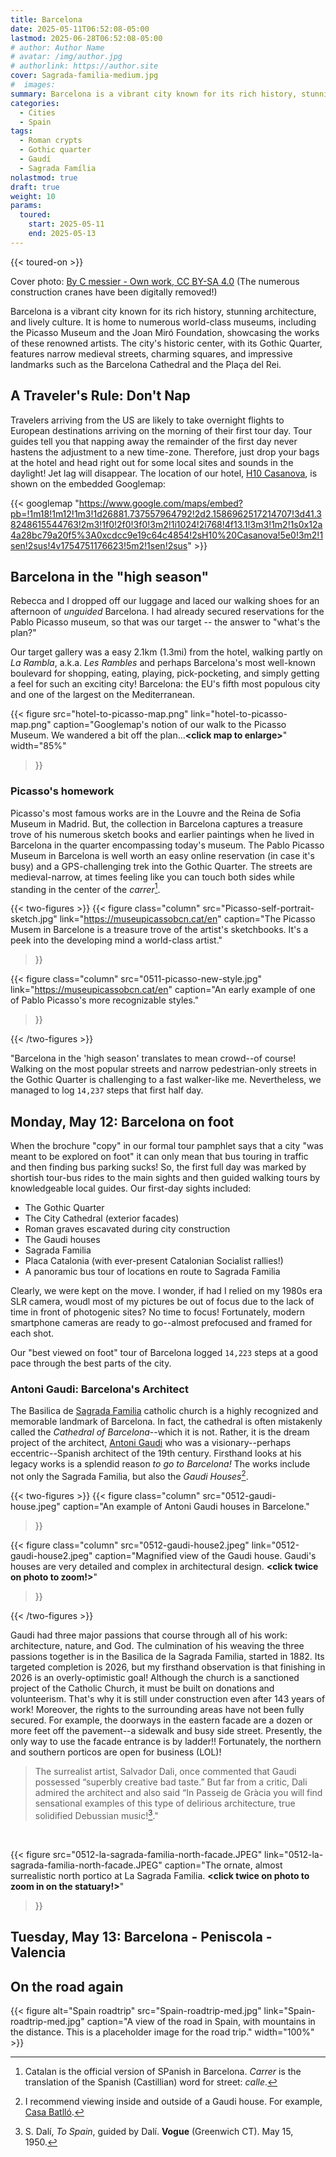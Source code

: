 ```yaml
---
title: Barcelona
date: 2025-05-11T06:52:08-05:00
lastmod: 2025-06-28T06:52:08-05:00
# author: Author Name
# avatar: /img/author.jpg
# authorlink: https://author.site
cover: Sagrada-familia-medium.jpg
#  images:
summary: Barcelona is a vibrant city known for its rich history, stunning architecture, and lively culture.
categories:
  - Cities
  - Spain
tags:
  - Roman crypts
  - Gothic quarter
  - Gaudí
  - Sagrada Família
nolastmod: true
draft: true
weight: 10
params:
  toured: 
    start: 2025-05-11
    end: 2025-05-13
---
```


{{< toured-on >}}

Cover photo: [By C messier - Own work, CC BY-SA 4.0](https://commons.wikimedia.org/w/index.php?curid=89888999) (The numerous construction cranes have been digitally removed!)

Barcelona is a vibrant city known for its rich history, stunning architecture, and lively culture. It is home to numerous world-class museums, including the Picasso Museum and the Joan Miró Foundation, showcasing the works of these renowned artists. The city's historic center, with its Gothic Quarter, features narrow medieval streets, charming squares, and impressive landmarks such as the Barcelona Cathedral and the Plaça del Rei.

## A Traveler's Rule: Don't Nap

Travelers arriving from the US are likely to take overnight flights to European destinations arriving on the morning of their first tour day. Tour guides tell you that napping away the remainder of the first day never hastens the adjustment to a new time-zone. Therefore, just drop your bags at the hotel and head right out for some local sites and sounds in the daylight! Jet lag will disappear. The location of our hotel, [H10 Casanova](https://maps.app.goo.gl/9KdhMajapr1dNEm86), is shown on the embedded Googlemap:

{{< googlemap "https://www.google.com/maps/embed?pb=!1m18!1m12!1m3!1d26881.737557964792!2d2.1586962517214707!3d41.38248615544763!2m3!1f0!2f0!3f0!3m2!1i1024!2i768!4f13.1!3m3!1m2!1s0x12a4a28bc79a20f5%3A0xcdcc9e19c64c4854!2sH10%20Casanova!5e0!3m2!1sen!2sus!4v1754751176623!5m2!1sen!2sus"  >}}

## Barcelona in the "high season"

Rebecca and I dropped off our luggage and laced our walking shoes for an afternoon of _unguided_ Barcelona. I had already secured reservations for the Pablo Picasso museum, so that was our target -- the answer to  "what's the plan?" 

Our target gallery was a easy 2.1km (1.3mi) from the hotel, walking partly on _La Rambla_, a.k.a. _Les Rambles_ and perhaps Barcelona's most well-known boulevard for shopping, eating, playing, pick-pocketing, and simply getting a feel for such an exciting city! Barcelona: the EU's fifth most populous city and one of the largest on the Mediterranean. 

{{< figure src="hotel-to-picasso-map.png" link="hotel-to-picasso-map.png" caption="Googlemap's notion of our walk to the Picasso Museum. We wandered a bit off the plan...**\<click map to enlarge\>**" 
 width="85%"
 >}}

### Picasso's homework

Picasso's most famous works are in the Louvre and the Reina de Sofia Museum in Madrid. But, the collection in Barcelona captures a treasure trove of his numerous sketch books and earlier paintings when he lived in Barcelona in the quarter encompassing today's museum. The Pablo Picasso Museum in Barcelona is well worth an easy online reservation (in case it's busy) and a GPS-challenging trek into the Gothic Quarter. The streets are medieval-narrow, at times feeling like you can touch both sides while standing in the center of the _carrer_[^1]. 

{{< two-figures >}}
{{< figure 
  class="column"
  src="Picasso-self-portrait-sketch.jpg" link="https://museupicassobcn.cat/en" caption="The Picasso Musem in Barcelone is a treasure trove of the artist's sketchbooks. It's a peek into the developing mind a world-class artist." 
>}}

{{< figure 
  class="column"
  src="0511-picasso-new-style.jpg" link="https://museupicassobcn.cat/en" caption="An early example of one of Pablo Picasso's more recognizable styles." 
>}}

{{< /two-figures >}}


"Barcelona in the 'high season' translates to mean crowd--of course! Walking on the most popular streets and narrow pedestrian-only streets in the Gothic Quarter is challenging to a fast walker-like me. Nevertheless, we managed to log `14,237` steps that first half day. 

## Monday, May 12: Barcelona on foot

When the brochure "copy" in our formal tour pamphlet says that a city "was meant to be explored on foot" it can only mean that bus touring in traffic and then finding bus parking sucks! So, the first full day was marked by shortish tour-bus rides to the main sights and then guided walking tours by knowledgeable local guides. Our first-day sights included:

- The Gothic Quarter
- The City Cathedral (exterior facades)
- Roman graves escavated during city construction
- The Gaudi houses
- Sagrada Familia 
- Placa Catalonia (with ever-present Catalonian Socialist rallies!)
- A panoramic bus tour of locations en route to Sagrada Familia

Clearly, we were kept on the move. I wonder, if had I relied on my 1980s era SLR camera, woudl most of my pictures be out of focus due to the lack of time in front of photogenic sites? No time to focus! Fortunately, modern smartphone cameras are ready to go--almost prefocused and framed for each shot. 

Our "best viewed on foot" tour of Barcelona logged `14,223` steps at a good pace through the best parts of the city.
### Antoni Gaudi: Barcelona's Architect

The Basilica de [Sagrada Familia](https://en.wikipedia.org/wiki/Sagrada_Fam%C3%ADlia) catholic church is a highly recognized and memorable landmark of Barcelona. In fact, the cathedral is often mistakenly called the _Cathedral of Barcelona_--which it is not. Rather, it is the dream project of the architect, [Antoni Gaudi](https://en.wikipedia.org/wiki/Antoni_Gaud%C3%AD) who was a visionary--perhaps eccentric--Spanish architect of the 19th century. Firsthand looks at his legacy works is a splendid reason _to go to Barcelona!_ The works include not only the Sagrada Familia, but also the _Gaudi Houses_[^2]. 

{{< two-figures >}}
{{< figure 
  class="column"
  src="0512-gaudi-house.jpeg" caption="An example of Antoni Gaudi houses in Barcelone." 
>}}

{{< figure 
  class="column"
  src="0512-gaudi-house2.jpeg" link="0512-gaudi-house2.jpeg" caption="Magnified view of the Gaudi house. Gaudi's houses are very detailed and complex in architectural design. **\<click twice on photo to zoom!\>**" 
>}}

{{< /two-figures >}}



Gaudi had three major passions that course through all of his work: architecture, nature, and God. The culmination of his weaving the three passions together is in the Basilica de la Sagrada Familia, started in 1882. Its targeted completion is 2026, but my firsthand observation is that finishing in 2026 is an overly-optimistic goal! Although the church is a sanctioned project of the Catholic Church, it must be built on donations and volunteerism. That's why it is still under construction even after 143 years of work! Moreover, the rights to the surrounding areas have not been fully secured. For example, the doorways in the eastern facade are a dozen or more feet off the pavement--a sidewalk and busy side street. Presently, the only way to use the facade entrance is by ladder!! Fortunately, the northern and southern porticos are open for business (LOL)! 


> The surrealist artist, Salvador Dali, once commented that Gaudi possessed “superbly creative bad taste.” But far from a critic, Dali admired the architect and also said  “In Passeig de Gràcia you will find sensational examples of this type of delirious architecture, true solidified Debussian music![^3]."

<br>

{{< figure 
    src="0512-la-sagrada-familia-north-facade.JPEG" link="0512-la-sagrada-familia-north-facade.JPEG" caption="The ornate, almost surrealistic north portico at La Sagrada Familia. **\<click twice on photo to zoom in on the statuary!\>**" 
>}}


## Tuesday, May 13: Barcelona - Peniscola - Valencia



## On the road again

{{< figure alt="Spain roadtrip" src="Spain-roadtrip-med.jpg" link="Spain-roadtrip-med.jpg" caption="A view of the road in Spain, with mountains in the distance. This is a placeholder image for the road trip." width="100%" >}}




[^1]:Catalan is the official version of SPanish in Barcelona. _Carrer_ is the translation of the Spanish (Castillian) word for street: _calle_.
[^2]: I recommend viewing inside and outside of a Gaudi house. For example, [Casa Batlló](https://en.wikipedia.org/wiki/Casa_Batll%C3%B3).
[^3]:   S. Dalí, _To Spain_, guided by Dalí. **Vogue** (Greenwich CT). May 15, 1950.
